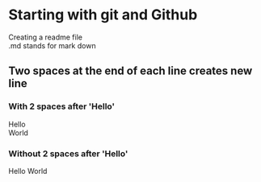 # Starting with git and Github

Creating a readme file  
.md stands for mark down

## Two spaces at the end of each line creates new line
### With 2 spaces after 'Hello'
Hello  
World

### Without 2 spaces after 'Hello'
Hello
World
